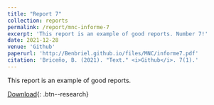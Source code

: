 ```yaml
---
title: "Report 7"
collection: reports
permalink: /report/mnc-informe-7
excerpt: 'This report is an example of good reports. Number 7!'
date: 2021-12-28
venue: 'Github'
paperurl: 'http://Benbriel.github.io/files/MNC/informe7.pdf'
citation: 'Briceño, B. (2021). "Text." <i>Github</i>. 7(1).'
---
```

This report is an example of good reports.

[Download](/files/MNC/informe7.pdf){: .btn--research}
